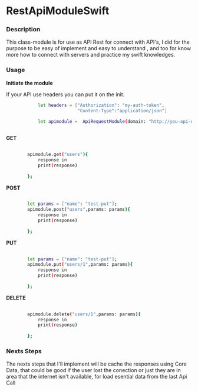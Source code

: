 # RestApiModuleSwift

### Description

This class-module is for use as API Rest for connect with API's, I did for the purpose to be easy of implement and easy to 
understand , and too for know more how to connect with servers and practice my swift knowledges.

### Usage


**Initiate the module**
 
If your API use headers you can put it on the init.

```sh
            let headers = ["Authorization": "my-auth-token",
                           "Content-Type":"application/json"]

            let apimodule =  ApiRequestModule(domain: "http://you-api-domain/",headers: headers)
        

```
**GET**

```sh
          
        apimodule.get("users"){
            response in
            print(response)
        
        };

```

**POST**

```sh
          
        let params = ["name": "test-put"];
        apimodule.post("users",params: params){
            response in
            print(response)
        
        };

```

**PUT**

```sh
          
        let params = ["name": "test-put"];
        apimodule.put("users/1",params: params){
            response in
            print(response)
        
        };

```

**DELETE**

```sh
          
        apimodule.delete("users/1",params: params){
            response in
            print(response)
        
        };

```

### Nexts Steps

The nexts steps that I'll implement will be cache the responses using Core Data, that could be good if the user 
lost the conection or just they are in area that the internet isn't available, for load esential data from the last
Api Call




